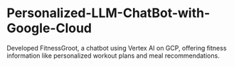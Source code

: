 # Personalized-LLM-ChatBot-with-Google-Cloud
Developed FitnessGroot, a chatbot using Vertex AI on GCP, offering fitness information like personalized workout plans and meal recommendations.

